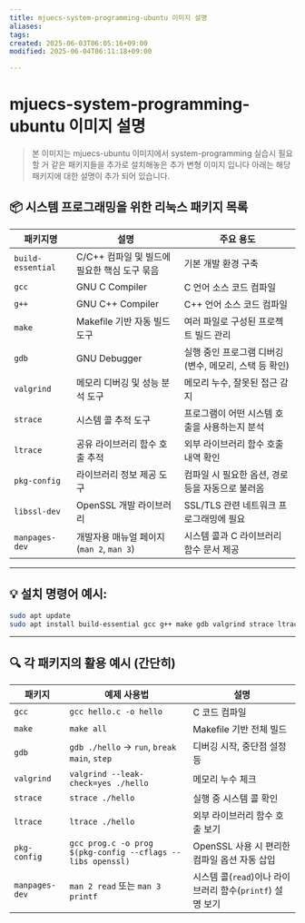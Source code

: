 ```yaml
---
title: mjuecs-system-programming-ubuntu 이미지 설명
aliases: 
tags: 
created: 2025-06-03T06:05:16+09:00
modified: 2025-06-04T06:11:18+09:00

---
```

# mjuecs-system-programming-ubuntu 이미지 설명

> 본 이미지는 mjuecs-ubuntu 이미지에서 system-programming 실습시 필요할 거 같은 패키지들을 추가로 설치해놓은 추가 변형 이미지 입니다 아래는 해당 패키지에 대한 설명이 추가 되어 있습니다.

## 📦 시스템 프로그래밍을 위한 리눅스 패키지 목록

| 패키지명 | 설명 | 주요 용도 |
|----------|------|-----------|
| `build-essential` | C/C++ 컴파일 및 빌드에 필요한 핵심 도구 묶음 | 기본 개발 환경 구축 |
| `gcc` | GNU C Compiler | C 언어 소스 코드 컴파일 |
| `g++` | GNU C++ Compiler | C++ 언어 소스 코드 컴파일 |
| `make` | Makefile 기반 자동 빌드 도구 | 여러 파일로 구성된 프로젝트 빌드 관리 |
| `gdb` | GNU Debugger | 실행 중인 프로그램 디버깅 (변수, 메모리, 스택 등 확인) |
| `valgrind` | 메모리 디버깅 및 성능 분석 도구 | 메모리 누수, 잘못된 접근 감지 |
| `strace` | 시스템 콜 추적 도구 | 프로그램이 어떤 시스템 호출을 사용하는지 분석 |
| `ltrace` | 공유 라이브러리 함수 호출 추적 | 외부 라이브러리 함수 호출 내역 확인 |
| `pkg-config` | 라이브러리 정보 제공 도구 | 컴파일 시 필요한 옵션, 경로 등을 자동으로 불러옴 |
| `libssl-dev` | OpenSSL 개발 라이브러리 | SSL/TLS 관련 네트워크 프로그래밍에 필요 |
| `manpages-dev` | 개발자용 매뉴얼 페이지 (`man 2`, `man 3`) | 시스템 콜과 C 라이브러리 함수 문서 제공 |

---

## 💡 설치 명령어 예시:

```bash
sudo apt update
sudo apt install build-essential gcc g++ make gdb valgrind strace ltrace pkg-config libssl-dev manpages-dev
```

---

## 🔍 각 패키지의 활용 예시 (간단히)

| 패키지 | 예제 사용법 | 설명 |
|--------|--------------|-------|
| `gcc` | `gcc hello.c -o hello` | C 코드 컴파일 |
| `make` | `make all` | Makefile 기반 전체 빌드 |
| `gdb` | `gdb ./hello` → `run`, `break main`, `step` | 디버깅 시작, 중단점 설정 등 |
| `valgrind` | `valgrind --leak-check=yes ./hello` | 메모리 누수 체크 |
| `strace` | `strace ./hello` | 실행 중 시스템 콜 확인 |
| `ltrace` | `ltrace ./hello` | 외부 라이브러리 함수 호출 보기 |
| `pkg-config` | `gcc prog.c -o prog $(pkg-config --cflags --libs openssl)` | OpenSSL 사용 시 편리한 컴파일 옵션 자동 삽입 |
| `manpages-dev` | `man 2 read` 또는 `man 3 printf` | 시스템 콜(`read`)이나 라이브러리 함수(`printf`) 설명 보기 |